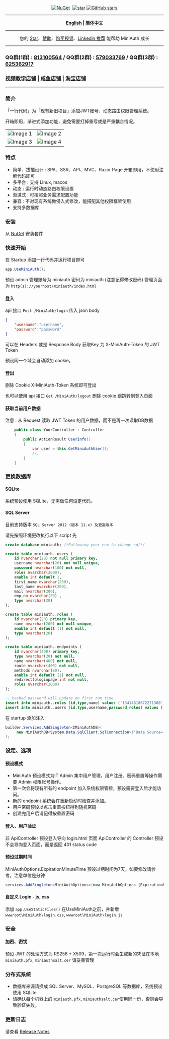 ﻿<div align="center">
<p><a href="https://www.nuget.org/packages/MiniAuth"><img src="https://img.shields.io/nuget/v/MiniAuth.svg" alt="NuGet"></a>  <a href="https://www.nuget.org/packages/MiniAuth"><img src="https://img.shields.io/nuget/dt/MiniAuth.svg" alt=""></a>  
<a href="https://gitee.com/shps951023/MiniAuth"><img src="https://gitee.com/shps951023/MiniAuth/badge/star.svg" alt="star"></a> <a href="https://github.com/Mini-Software/MiniAuth" rel="nofollow"><img src="https://img.shields.io/github/stars/Mini-Software/MiniAuth?logo=github" alt="GitHub stars"></a> 
</p>
</div>

---

<div align="center">
<p><strong><a href="README.md">English</a> | <a href="README.zh-CN.md">简体中文</a></strong></p>
</div>

---

<div align="center">
<p> 您的 <a href="https://github.com/mini-software/miniauth">Star</a>、<a href="https://miniexcel.github.io">赞助</a>、<a href="https://edu.51cto.com/course/32914.html">购买视频</a>、<a href="https://www.linkedin.com/in/itweihan/">Linkedin 推荐</a> 能帮助 MiniAuth 成长 </p>
</div>

---


### QQ群(1群) : [813100564](https://qm.qq.com/cgi-bin/qm/qr?k=3OkxuL14sXhJsUimWK8wx_Hf28Wl49QE&jump_from=webapi) / QQ群(2群) : [579033769](https://jq.qq.com/?_wv=1027&k=UxTdB8pR) / QQ群(3群) : [625362917](http://qm.qq.com/cgi-bin/qm/qr?_wv=1027&k=ZFudsVhvZSNkHyt0ljbfTqZfMFO9AoFH&authKey=G5zGjiUNHjZ3efr7GzR43lESp3e3mYL2fczPALvEsUduZD2zWk9y%2BGXBJ0egt0%2FE&noverify=0&group_code=625362917)

###  [视频教学店铺](https://edu.51cto.com/course/32914.html)  |  [咸鱼店铺](https://m.tb.cn/h.5yxd1XY?tk=98krWpVNBzR)  |   [淘宝店铺](https://minisoftware.taobao.com/)

---


### 简介

「一行代码」为「现有新旧项目」添加JWT账号、动态路由权限管理系统。

开箱即用，渐进式添加功能，避免需要打掉重写或是严重耦合情况。

<table>
    <tr>
        <td><img src="https://github.com/mini-software/MiniExcel/assets/12729184/fd26b9d8-f0e9-48eb-87c7-9d54beb56256" alt="Image 1"></td>
        <td><img src="https://github.com/mini-software/MiniExcel/assets/12729184/3c7e8b76-d16b-4f35-a8a3-5a47b9540db9" alt="Image 2"></td>
    </tr>
    <tr>
        <td><img src="https://github.com/mini-software/MiniExcel/assets/12729184/dc2069ef-96df-47d9-8ea7-5d10b337d2d5" alt="Image 3"></td>
        <td><img src="https://github.com/mini-software/MiniExcel/assets/12729184/08d2404a-c494-43f4-9ce8-d563cd063ab5" alt="Image 4"></td>
    </tr>
</table>



### 特点

- 简单、拔插设计 : SPA、SSR、API、MVC、Razor Page 开箱即用，不使用注解代码即可
- 多平台 : 支持 Linux, macos
- 动态 : 运行时动态路由权限设置
- 渐进式 : 可按照业务需求配置功能
- 兼容 : 不对现有系统做侵入式修改，能搭配其他权限框架使用
- 支持多数据库

### 安装

从 [NuGet](https://www.nuget.org/packages/MiniAuth) 安装套件


### 快速开始

在 Startup 添加一行代码并运行项目即可

```csharp
app.UseMiniAuth();    
```

预设 admin 管理账号为 miniauth 密码为 miniauth (注意记得修改密码)
管理页面为 `http(s)://yourhost/miniauth/index.html`

#### 登入

api 接口 `Post /MiniAuth/login` 
传入 json body

```json
{
	"username":"username",
	"password":"password"
}
```
可以在 Headers 或是 Response Body 获取Key 为 X-MiniAuth-Token 的 JWT Token

预设同一个域会自动添加 cookie。

#### 登出

删除 Cookie X-MiniAuth-Token 系统即可登出

也可以使用 api 接口 `Get /MiniAuth/logout` 删除 cookie 跟跳转到登入页面

#### 获取当前用户数据

注意 : 从 Request 读取 JWT Token 的用户数据，而不是再一次读取DB数据

```C#
    public class YourController : Controller
    {
        public ActionResult UserInfo()
        {
            var user = this.GetMiniAuthUser();  
            //..
        }
    }
```

### 更换数据库

#### SQLite

系统预设使用 SQLite，无需做任何设定代码。

#### SQL Server 

目前支持版本 `SQL Server 2012 (版本 11.x) 及更高版本`

请先按照环境更改执行以下 script 先
```sql
create database miniauth; /*Following your env to change sql*/

create table miniauth..users (  
    id nvarchar(20) not null primary key,  
    username nvarchar(20) not null unique, 
    password nvarchar(100) not null, 
    roles nvarchar(2000),
    enable int default 1,
    first_name nvarchar(200),
    last_name nvarchar(200),
    mail nvarchar(200),
    emp_no nvarchar(50) ,
    type nvarchar(20)  
);

create table miniauth..roles (  
    id nvarchar(20) primary key,  
    name nvarchar(200) not null unique,
    enable int default (1) not null,
    type nvarchar(20)  
);

create table miniauth..endpoints (  
    id nvarchar(400) primary key,
    type nvarchar(20) not null,
    name nvarchar(400) not null,  
    route nvarchar(400) not null,
    methods nvarchar(80),
    enable int default (1) not null,
    redirecttologinpage int not null,
    roles nvarchar(2000) 
);

-- hashed password will update on first run time 
insert into miniauth..roles (id,type,name) values ('13414618672271360','miniauth','miniauth-admin');
insert into miniauth..users (id,type,username,password,roles) values ('13414618672271350','miniauth','miniauth','','13414618672271360');
```

在 startup 添加注入

```csharp
builder.Services.AddSingleton<IMiniAuthDB>(
     new MiniAuthDB<System.Data.SqlClient.SqlConnection>("Data Source=(localdb)\\MSSQLLocalDB;Integrated Security=SSPI;Initial Catalog=miniauth;app=MiniAuth")
);
```





### 设定、选项

#### 预设模式

- MiniAuth 预设模式为IT Admin 集中用户管理，用户注册、密码重置等操作需要 Admin 权限账号操作。
- 第一次会将现有所有的 endpoint 加入系统权限管控，预设需要登入后才能访问。
- 新的 endpoint 系统会在重新启动时检查并添加。
- 用户密码预设以点击重置按钮得到随机密码
- 创建完用户后请记得按重置密码

#### 登入、用户验证
非 ApiController 预设登入导向 login.html 页面
ApiController 的 Controller 预设不会导向登入页面，而是返回 401 status code

#### 预设过期时间

MiniAuthOptions.ExpirationMinuteTime 预设过期时间为7天，如要修改请参考，注意单位是分钟

```C#
services.AddSingleton<MiniAuthOptions>(new MiniAuthOptions {ExpirationMinuteTime=12*24*60 });
```

#### 自定义 Login - js, css

添加 `app.UseStaticFiles()` 在UseMiniAuth之前，并新增  `wwwroot\MiniAuth\login.css`,  `wwwroot\MiniAuth\login.js`

### 安全

#### 加密、密钥
预设 JWT 的处理方式为 RS256 + X509，第一次运行时会生成新的凭证在本地 `miniauth.pfx`, `miniauthsalt.cer` 请妥善管理

### 分布式系统

- 数据库来源请换成 SQL Server、MySQL、PostgreSQL 等数据库，系统预设使用 SQLite
- 请确认每个机器上的 `miniauth.pfx`, `miniauthsalt.cer`使用同一份，否则会导致验证失败。


### 更新日志

请查看 [Release Notes](releases)